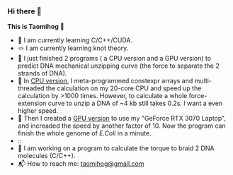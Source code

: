 ### Hi there 👋
**This is Taomihog :hedgehog:**  

- :pig_nose: I am currently learning C/C++/CUDA.  
- :knot: I am currently learning knot theory.  
- :dna: I just finished 2 programs ( a CPU version and a GPU version) to predict DNA mechanical unzipping curve (the force to separate the 2 strands of DNA).
- :dna: In [CPU version](https://github.com/Taomihog/unzipDNA_CPU), I meta-programmed constexpr arrays and multi-threaded the calculation on my 20-core CPU and speed up the calculation by >1000 times. However, to calculate a whole force-extension curve to unzip a DNA of ~4 kb still takes 0.2s. I want a even higher speed.
- :dna: Then I created a [GPU version](https://github.com/Taomihog/unzipDNA_GPU) to use my "GeForce RTX 3070 Laptop", and increaded the speed by another factor of 10. Now the program can finish the whole genome of *E.Coli* in a minute.
- ::
- :yarn: I am working on a program to calculate the torque to braid 2 DNA molecules (C/C++).  
- :mailbox_with_mail: How to reach me: taomihog@gmail.com

<!--
**Taomihog/Taomihog** is a ✨ _special_ ✨ repository because its `README.md` (this file) appears on your GitHub profile.

Here are some ideas to get you started:

- 🔭 I’m currently working on ...
- 🌱 I’m currently learning ...
- 👯 I’m looking to collaborate on ...
- 🤔 I’m looking for help with ...
- 💬 Ask me about ...
- 📫 How to reach me: ...
- 😄 Pronouns: ...
- ⚡ Fun fact: ...
-->

